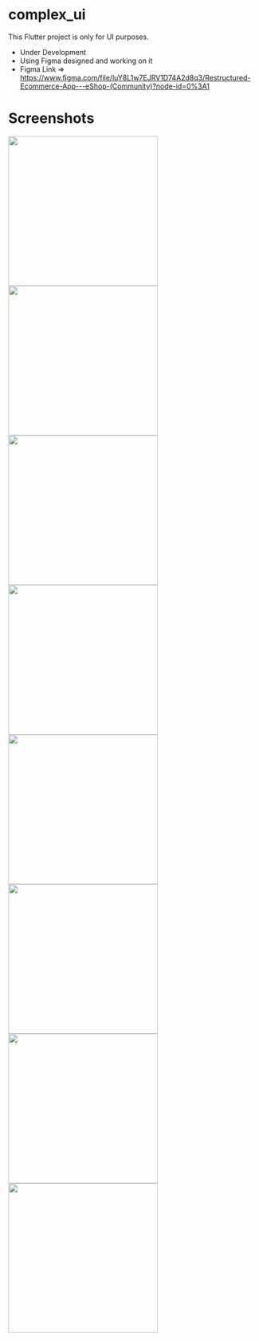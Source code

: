 # complex_ui

This Flutter project is only for UI purposes.

* Under Development
* Using Figma designed and working on it
* Figma Link => https://www.figma.com/file/luY8L1w7EJRV1D74A2d8q3/Restructured-Ecommerce-App---eShop-(Community)?node-id=0%3A1

# Screenshots
<img src="https://user-images.githubusercontent.com/95647394/187071433-752953ec-9a6d-4b7c-9665-171fff634937.png" width="300">
<img src="https://user-images.githubusercontent.com/95647394/187096691-b63a4e3e-a54c-4a4b-9cf8-e559ce84833a.png" width="300">
<img src="https://user-images.githubusercontent.com/95647394/188319919-cc1b4cbd-5806-4b8b-9c35-1e92df94f24b.png" width="300">
<img src="https://user-images.githubusercontent.com/95647394/188319942-31fd5665-bd84-44dc-bb71-abbf56a40fbd.png" width="300">
<img src="https://user-images.githubusercontent.com/95647394/188741985-4e314c17-4bee-4b24-a74c-f2a1b766c51c.png" width="300">
<img src="https://user-images.githubusercontent.com/95647394/188742037-24789408-0737-46e7-809c-a08eb2f0df84.png" width="300">
<img src="https://user-images.githubusercontent.com/95647394/188742085-ddb44d35-4b16-4df8-b2eb-401f8ceb9398.png" width="300">
<img src="https://user-images.githubusercontent.com/95647394/188742118-52e61932-d364-4fd5-8379-54e58058ae21.png" width="300">
